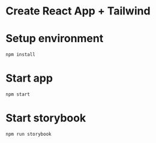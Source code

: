 # Create React App + Tailwind

# Setup environment

`npm install`

# Start app

`npm start`

# Start storybook

`npm run storybook`
